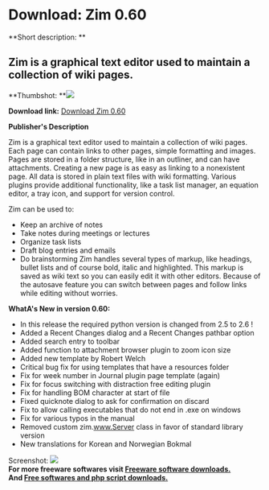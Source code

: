 # Download: Zim 0.60

**Short description: **

## Zim is a graphical text editor used to maintain a collection of wiki pages.

  
**Thumbshot: **![](http://www.freewarefiles.com/screenshot/zim_md.jpg)   
  
**Download link:** [Download Zim 0.60](http://freesoftwares.boysofts.com/Zim_program_75034.html)  
  

**Publisher's Description**  
  

Zim is a graphical text editor used to maintain a collection of wiki pages.
Each page can contain links to other pages, simple formatting and images.
Pages are stored in a folder structure, like in an outliner, and can have
attachments. Creating a new page is as easy as linking to a nonexistent page.
All data is stored in plain text files with wiki formatting. Various plugins
provide additional functionality, like a task list manager, an equation
editor, a tray icon, and support for version control.

Zim can be used to:

  * Keep an archive of notes 
  * Take notes during meetings or lectures 
  * Organize task lists 
  * Draft blog entries and emails 
  * Do brainstorming 
Zim handles several types of markup, like headings, bullet lists and of course
bold, italic and highlighted. This markup is saved as wiki text so you can
easily edit it with other editors. Because of the autosave feature you can
switch between pages and follow links while editing without worries.

**WhatA's New in version 0.60:**

  * In this release the required python version is changed from 2.5 to 2.6 ! 
  * Added a Recent Changes dialog and a Recent Changes pathbar option 
  * Added search entry to toolbar 
  * Added function to attachment browser plugin to zoom icon size 
  * Added new template by Robert Welch 
  * Critical bug fix for using templates that have a resources folder 
  * Fix for week number in Journal plugin page template (again) 
  * Fix for focus switching with distraction free editing plugin 
  * Fix for handling BOM character at start of file 
  * Fixed quicknote dialog to ask for confirmation on discard 
  * Fix to allow calling executables that do not end in .exe on windows 
  * Fix for various typos in the manual 
  * Removed custom zim.www.Server class in favor of standard library version 
  * New translations for Korean and Norwegian Bokmal 

  
  
Screenshot: ![](http://www.freewarefiles.com/screenshot/zim.jpg)  
**For more freeware softwares visit [Freeware software downloads.](http://freesoftwares.boysofts.com/)**   
**And [Free softwares and php script downloads.](http://www.boysofts.com/)**

